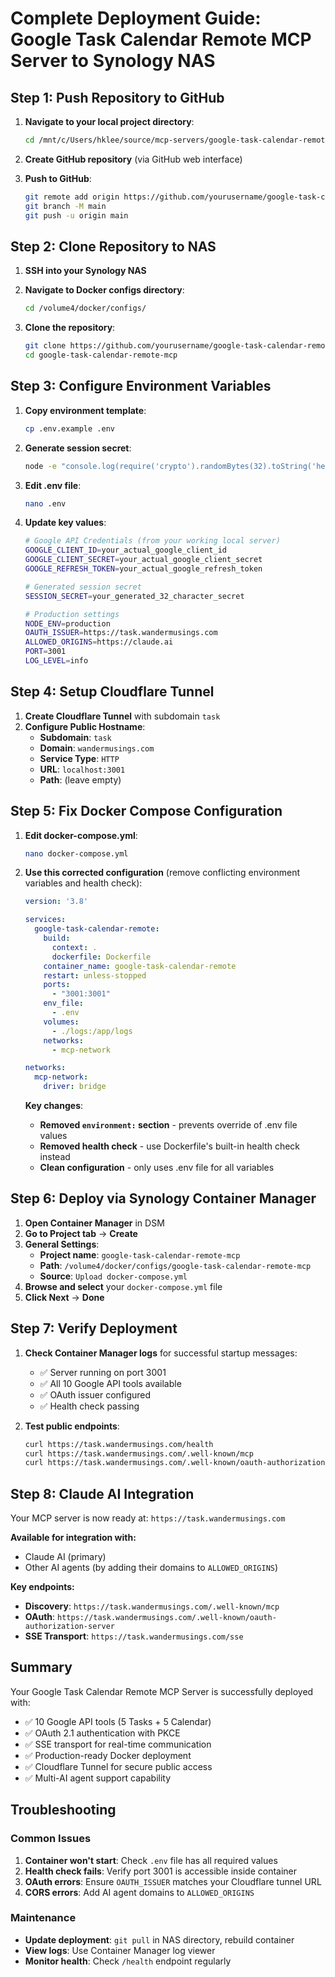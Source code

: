 # Complete Deployment Guide: Google Task Calendar Remote MCP Server to Synology NAS

## Step 1: Push Repository to GitHub

1. **Navigate to your local project directory**:
   ```bash
   cd /mnt/c/Users/hklee/source/mcp-servers/google-task-calendar-remote
   ```

2. **Create GitHub repository** (via GitHub web interface)

3. **Push to GitHub**:
   ```bash
   git remote add origin https://github.com/yourusername/google-task-calendar-remote.git
   git branch -M main
   git push -u origin main
   ```

## Step 2: Clone Repository to NAS

1. **SSH into your Synology NAS**

2. **Navigate to Docker configs directory**:
   ```bash
   cd /volume4/docker/configs/
   ```

3. **Clone the repository**:
   ```bash
   git clone https://github.com/yourusername/google-task-calendar-remote.git google-task-calendar-remote-mcp
   cd google-task-calendar-remote-mcp
   ```

## Step 3: Configure Environment Variables

1. **Copy environment template**:
   ```bash
   cp .env.example .env
   ```

2. **Generate session secret**:
   ```bash
   node -e "console.log(require('crypto').randomBytes(32).toString('hex'))"
   ```

3. **Edit .env file**:
   ```bash
   nano .env
   ```

4. **Update key values**:
   ```bash
   # Google API Credentials (from your working local server)
   GOOGLE_CLIENT_ID=your_actual_google_client_id
   GOOGLE_CLIENT_SECRET=your_actual_google_client_secret
   GOOGLE_REFRESH_TOKEN=your_actual_google_refresh_token
   
   # Generated session secret
   SESSION_SECRET=your_generated_32_character_secret
   
   # Production settings
   NODE_ENV=production
   OAUTH_ISSUER=https://task.wandermusings.com
   ALLOWED_ORIGINS=https://claude.ai
   PORT=3001
   LOG_LEVEL=info
   ```

## Step 4: Setup Cloudflare Tunnel

1. **Create Cloudflare Tunnel** with subdomain `task`
2. **Configure Public Hostname**:
   - **Subdomain**: `task`
   - **Domain**: `wandermusings.com`
   - **Service Type**: `HTTP`
   - **URL**: `localhost:3001`
   - **Path**: (leave empty)

## Step 5: Fix Docker Compose Configuration

1. **Edit docker-compose.yml**:
   ```bash
   nano docker-compose.yml
   ```

2. **Use this corrected configuration** (remove conflicting environment variables and health check):
   ```yaml
   version: '3.8'
   
   services:
     google-task-calendar-remote:
       build:
         context: .
         dockerfile: Dockerfile
       container_name: google-task-calendar-remote
       restart: unless-stopped
       ports:
         - "3001:3001"
       env_file:
         - .env
       volumes:
         - ./logs:/app/logs
       networks:
         - mcp-network
   
   networks:
     mcp-network:
       driver: bridge
   ```

   **Key changes**:
   - **Removed `environment:` section** - prevents override of .env file values
   - **Removed health check** - use Dockerfile's built-in health check instead
   - **Clean configuration** - only uses .env file for all variables

## Step 6: Deploy via Synology Container Manager

1. **Open Container Manager** in DSM
2. **Go to Project tab** → **Create**
3. **General Settings**:
   - **Project name**: `google-task-calendar-remote-mcp`
   - **Path**: `/volume4/docker/configs/google-task-calendar-remote-mcp`
   - **Source**: `Upload docker-compose.yml`
4. **Browse and select** your `docker-compose.yml` file
5. **Click Next** → **Done**

## Step 7: Verify Deployment

1. **Check Container Manager logs** for successful startup messages:
   - ✅ Server running on port 3001
   - ✅ All 10 Google API tools available
   - ✅ OAuth issuer configured
   - ✅ Health check passing

2. **Test public endpoints**:
   ```bash
   curl https://task.wandermusings.com/health
   curl https://task.wandermusings.com/.well-known/mcp
   curl https://task.wandermusings.com/.well-known/oauth-authorization-server
   ```

## Step 8: Claude AI Integration

Your MCP server is now ready at: `https://task.wandermusings.com`

**Available for integration with:**
- Claude AI (primary)
- Other AI agents (by adding their domains to `ALLOWED_ORIGINS`)

**Key endpoints:**
- **Discovery**: `https://task.wandermusings.com/.well-known/mcp`
- **OAuth**: `https://task.wandermusings.com/.well-known/oauth-authorization-server`
- **SSE Transport**: `https://task.wandermusings.com/sse`

## Summary

Your Google Task Calendar Remote MCP Server is successfully deployed with:
- ✅ 10 Google API tools (5 Tasks + 5 Calendar)
- ✅ OAuth 2.1 authentication with PKCE
- ✅ SSE transport for real-time communication
- ✅ Production-ready Docker deployment
- ✅ Cloudflare Tunnel for secure public access
- ✅ Multi-AI agent support capability

## Troubleshooting

### Common Issues

1. **Container won't start**: Check `.env` file has all required values
2. **Health check fails**: Verify port 3001 is accessible inside container
3. **OAuth errors**: Ensure `OAUTH_ISSUER` matches your Cloudflare tunnel URL
4. **CORS errors**: Add AI agent domains to `ALLOWED_ORIGINS`

### Maintenance

- **Update deployment**: `git pull` in NAS directory, rebuild container
- **View logs**: Use Container Manager log viewer
- **Monitor health**: Check `/health` endpoint regularly